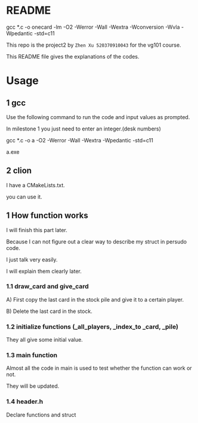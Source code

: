 # README 

gcc *.c -o onecard -lm -O2 -Werror -Wall -Wextra -Wconversion -Wvla -Wpedantic -std=c11

This repo is the project2 by `Zhen Xu 520370910043` for the vg101 course.

This README file gives the explanations of the codes.

# Usage

## 1 gcc

Use the following command to run the code and input values as prompted.

In milestone 1 you just need to enter an integer.(desk numbers)

gcc *.c -o a -O2 -Werror -Wall -Wextra -Wpedantic -std=c11

a.exe

## 2 clion

I have a CMakeLists.txt.

you can use it.

## 1 How function works

I will finish this part later.

Because I can not figure out a clear way to describe my struct in persudo code.

I just talk very easily.

I will explain them clearly later.

### 1.1 draw_card and give_card

A) First copy the last card in the stock pile and give it to a certain player.

B) Delete the last card in the stock.

### 1.2 initialize functions (_all_players, _index_to _card, _pile)

They all give some initial value.

### 1.3 main function

Almost all the code in main is used to test whether the function can work or not.

They will be updated.

### 1.4 header.h

Declare functions and struct
